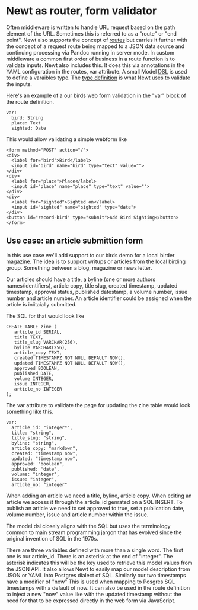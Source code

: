 
# Newt as router, form validator

Often middleware is written to handle URL request based on the path element of the URL. Sometimes this is referred to as a "route" or "end point". Newt also supports the concept of [routes](newt-router.md) but carries it further with the concept of a request route being mapped to a JSON data source and continuing processing via Pandoc running in server mode. In custom middleware a common first order of business in a route function is to validate inputs.  Newt also includes this. It does this via annotations in the YAML configuration in the routes, var attribute. A small Model [DSL](https://en.wikipedia.org/wiki/Domain-specific_language "Domain Specific Language") is used to define a varaibles type. The [type definition](model-dsl.md "Model DSL") is what Newt uses to validate the inputs.

Here's an example of a our birds web form validation in the "var" block
of the route definition.

~~~
var:
  bird: String
  place: Text
  sighted: Date
~~~

This would allow validating a simple webform like 

~~~
<form method="POST" action="/">
<div>
  <label for="bird">Bird</label>
  <input id="bird" name="bird" type="text" value="">
</div>
<div>
  <label for="place">Place</label>
  <input id="place" name="place" type="text" value="">
</div>
<div>
  <label for="sighted">Sighted on</label>
  <input id="sighted" name="sighted" type="date">
</div>
<button id="record-bird" type="submit">Add Bird Sighting</button>
</form>
~~~


## Use case: an article submittion form

In this use case we'll add support to our birds demo for a local birder magazine. The idea is to support writups or articles from the local birding group. Something between a blog, magazine or news letter.

Our articles should have a title, a byline (one or more authors names/identifiers), article copy, title slug, created timestamp, updated timestamp, approval status, published datestamp, a volume number, issue number and article number. An article identifier could be assigned when the article is iniitaially submitted. 

The SQL for that would look like

~~~
CREATE TABLE zine (
   article_id SERIAL,
   title TEXT,
   title_slug VARCHAR(256),
   byline VARCHAR(256),
   article_copy TEXT,
   created TIMESTAMPZ NOT NULL DEFAULT NOW(),
   updated TIMESTAMPZ NOT NULL DEFAULT NOW(),
   approved BOOLEAN,
   published DATE,
   volume INTEGER,
   issue INTEGER,
   article_no INTEGER
);
~~~

The var attribute to validate the page for updating the zine table would look something like this.

~~~
var:
  article_id: "integer*",
  title: "string",
  title_slug: "string",
  byline: "string",
  article_copy: "markdown",
  created: "timestamp now",
  updated: "timestamp now",
  approved: "boolean",
  published: "date",
  volume: "integer",
  issue: "integer",
  article_no: "integer"
~~~

When adding an article we need a title, byline, article copy. When editing an article we access it through the article_id genrated on a SQL INSERT. To publish an article we need to set approved to true, set a publication date, volume number, issue and article number within the issue.  

The model dsl closely aligns with the SQL but uses the terminology common to main stream programming jargon that has evolved since the original invention of SQL in the 1970s. 

There are three variables defined with more than a single word. The first one is our article_id. There is an asterisk at the end of "integer". The asterisk indicates this will be the key used to retrieve this model values from the JSON API.  It also allows Newt to easily map our model description from JSON or YAML into Postgres dialect of SQL.  Similarly our two timestamps have a modifier of "now"  This is used when mapping to Posgres SQL timestamps with a default of now.  It can also be used in the route definition to inject a new "now" value like with the updated timestamp without the need for that to be expressed directly in the web form via JavaScript.



